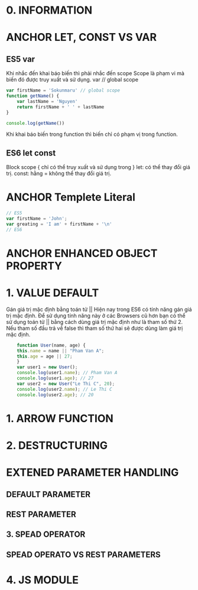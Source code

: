 # 0. INFORMATION


# ANCHOR LET, CONST VS VAR
## ES5 var
Khi nhắc đến khai báo biến thì phải nhắc đến scope
Scope là phạm vi mà biến đó được truy xuất và sử dụng. var // global scope

```js
var firstName = 'Sokunmaru' // global scope
function getName() {
    var lastName = 'Nguyen'
    return firstName + ' ' + lastName
}

console.log(getName()) 
```
Khi khai báo biến trong function thì biến chỉ có phạm vị trong function.
## ES6 let const
Block scope { chỉ có thể truy xuất và sử dụng trong }
let:  có thể thay đổi giá trị.
const: hằng = không thể thay đổi giá trị.

# ANCHOR Templete Literal
```js 
// ES5
var firstName = 'John';
var greating = 'I am' + firstName + '\n'
// ES6
```
# ANCHOR ENHANCED OBJECT PROPERTY


# 1. VALUE DEFAULT
Gán giá trị mặc định bằng toán tử ||
Hiện nay trong ES6 có tính năng gán giá trị mặc định. 
Để sử dụng tính năng này ở các Browsers cũ hơn bạn có thể sử dụng toán tử  ||  bằng cách dùng giá trị mặc định như là tham số thứ 2. Nếu tham số đầu trả về  false  thì tham số thứ hai sẽ được dùng làm giá trị mặc định.
```js
    function User(name, age) {  
    this.name = name || "Pham Van A";
    this.age = age || 27;
    }
    var user1 = new User();  
    console.log(user1.name); // Pham Van A
    console.log(user1.age); // 27
    var user2 = new User("Le Thi C", 20);  
    console.log(user2.name); // Le Thi C 
    console.log(user2.age); // 20
```

# 1. ARROW FUNCTION


# 2. DESTRUCTURING

# EXTENED PARAMETER HANDLING
## DEFAULT PARAMETER
## REST PARAMETER
## 3. SPEAD OPERATOR


## SPEAD OPERATO VS REST PARAMETERS


# 4. JS MODULE 